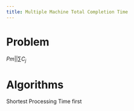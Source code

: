 ```yaml
---
title: Multiple Machine Total Completion Time
---
```


# Problem
$Pm||\sum C_j$

# Algorithms
Shortest Processing Time first